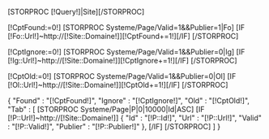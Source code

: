 [STORPROC [!Query!]|Site][/STORPROC]

[!CptFound:=0!]
[STORPROC Systeme/Page/Valid=1&&Publier=1|Fo]
	[IF [!Fo::Url!]~http://[!Site::Domaine!]][!CptFound+=1!][/IF]
[/STORPROC]

[!CptIgnore:=0!]
[STORPROC Systeme/Page/Valid=1&&Publier=0|Ig]
	[IF [!Ig::Url!]~http://[!Site::Domaine!]][!CptIgnore+=1!][/IF]
[/STORPROC]

[!CptOld:=0!]
[STORPROC Systeme/Page/Valid=1&&Publier=0|Ol]
	[IF [!Ol::Url!]~http://[!Site::Domaine!]][!CptOld+=1!][/IF]
[/STORPROC]



{
	"Found" : "[!CptFound!]",
	"Ignore" : "[!CptIgnore!]",
	"Old" : "[!CptOld!]",
	"Tab" : [
		[STORPROC Systeme/Page|P|0|10000|Id|ASC]
			[IF [!P::Url!]~http://[!Site::Domaine!]]
				{
					"Id" : "[!P::Id!]",
					"Url" : "[!P::Url!]",
					"Valid" : "[!P::Valid!]",
					"Publier" : "[!P::Publier!]"
				},
			[/IF]
		[/STORPROC]
	]
}
